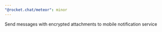 ```yaml
---
"@rocket.chat/meteor": minor
---
```


Send messages with encrypted attachments to mobile notification service
